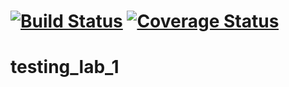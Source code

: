 [![Build Status](https://travis-ci.com/nikbelen/testing_lab_1.svg?branch=main)](https://travis-ci.com/nikbelen/testing_lab_1)
[![Coverage Status](https://coveralls.io/repos/seekerk/gtest/badge.svg?branch=master)](https://coveralls.io/github/seekerk/gtest?branch=master)
=======
# testing_lab_1
